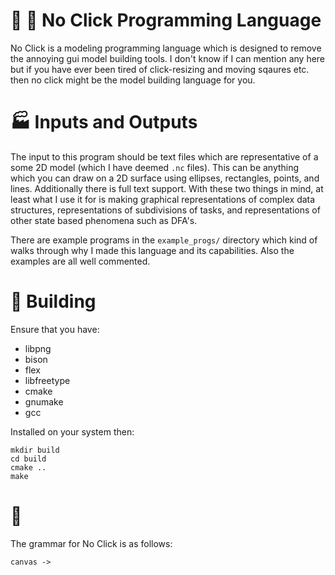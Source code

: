 # :no_entry_sign: :mouse2: No Click Programming Language
No Click is a modeling programming language which is designed to remove the
annoying gui model building tools. I don't know if I can mention any here but if
you have ever been tired of click-resizing and moving sqaures etc. then no click
might be the model building language for you.

# :factory: Inputs and Outputs
The input to this program should be text files which are representative of a
some 2D model (which I have deemed `.nc` files).  This can be anything which you
can draw on a 2D surface using ellipses, rectangles, points, and lines.
Additionally there is full text support. With these two things in mind, at least
what I use it for is making graphical representations of complex data
structures, representations of subdivisions of tasks, and representations of
other state based phenomena such as DFA's.

There are example programs in the `example_progs/` directory which kind of walks
through why I made this language and its capabilities. Also the examples are all
well commented.

# :hammer: Building
Ensure that you have:
  - libpng
  - bison
  - flex
  - libfreetype
  - cmake
  - gnumake
  - gcc

Installed on your system then:
```
mkdir build
cd build
cmake ..
make
```

# :ledger:
The grammar for No Click is as follows:
```
canvas ->
```
